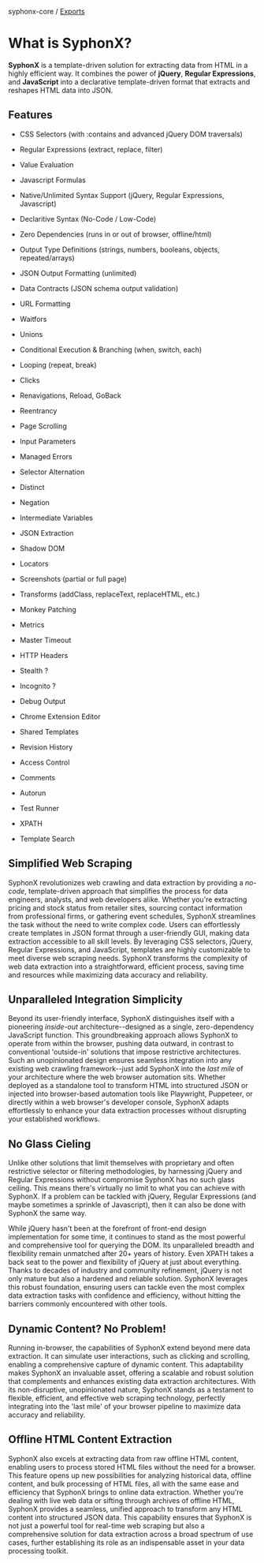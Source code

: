 syphonx-core / [Exports](modules.md)

# What is SyphonX?

**SyphonX** is a template-driven solution for extracting data from HTML in a highly efficient way. It combines the power of **jQuery**, **Regular Expressions**, and **JavaScript** into a declarative template-driven format that extracts and reshapes HTML data into JSON.

## Features
- CSS Selectors (with :contains and advanced jQuery DOM traversals)
- Regular Expressions (extract, replace, filter)
- Value Evaluation
- Javascript Formulas
- Native/Unlimited Syntax Support (jQuery, Regular Expressions, Javascript)
- Declaritive Syntax (No-Code / Low-Code)
- Zero Dependencies (runs in or out of browser, offline/html)
- Output Type Definitions (strings, numbers, booleans, objects, repeated/arrays)
- JSON Output Formatting (unlimited)
- Data Contracts (JSON schema output validation)
- URL Formatting
- Waitfors
- Unions
- Conditional Execution & Branching (when, switch, each)
- Looping (repeat, break)
- Clicks
- Renavigations, Reload, GoBack
- Reentrancy
- Page Scrolling
- Input Parameters
- Managed Errors
- Selector Alternation
- Distinct
- Negation
- Intermediate Variables
- JSON Extraction
- Shadow DOM
- Locators
- Screenshots (partial or full page)
- Transforms (addClass, replaceText, replaceHTML, etc.)
- Monkey Patching
- Metrics
- Master Timeout
- HTTP Headers
- Stealth ?
- Incognito ?
- Debug Output
- Chrome Extension Editor
- Shared Templates
- Revision History
- Access Control
- Comments
- Autorun
- Test Runner

- XPATH
- Template Search

## Simplified Web Scraping

SyphonX revolutionizes web crawling and data extraction by providing a *no-code*, template-driven approach that simplifies the process for data engineers, analysts, and web developers alike. Whether you're extracting pricing and stock status from retailer sites, sourcing contact information from professional firms, or gathering event schedules, SyphonX streamlines the task without the need to write complex code. Users can effortlessly create templates in JSON format through a user-friendly GUI, making data extraction accessible to all skill levels. By leveraging CSS selectors, jQuery, Regular Expressions, and JavaScript, templates are highly customizable to meet diverse web scraping needs. SyphonX transforms the complexity of web data extraction into a straightforward, efficient process, saving time and resources while maximizing data accuracy and reliability.

## Unparalleled Integration Simplicity

Beyond its user-friendly interface, SyphonX distinguishes itself with a pioneering *inside-out* architecture--designed as a single, zero-dependency JavaScript function. This groundbreaking approach allows SyphonX to operate from within the browser, pushing data outward, in contrast to conventional 'outside-in' solutions that impose restrictive architectures. Such an unopinionated design ensures seamless integration into any existing web crawling framework--just add SyphonX into the *last mile* of your architecture where the web browser automation sits. Whether deployed as a standalone tool to transform HTML into structured JSON or injected into browser-based automation tools like Playwright, Puppeteer, or directly within a web browser's developer console, SyphonX adapts effortlessly to enhance your data extraction processes without disrupting your established workflows.

## No Glass Cieling

Unlike other solutions that limit themselves with proprietary and often restrictive selector or filtering methodologies, by harnessing jQuery and Regular Expressions without compromise SyphonX has no such glass ceiling. This means there's virtually no limit to what you can achieve with SyphonX. If a problem can be tackled with jQuery, Regular Expressions (and maybe sometimes a sprinkle of Javascript), then it can also be done with SyphonX the same way.

While jQuery hasn't been at the forefront of front-end design implementation for some time, it continues to stand as the most powerful and comprehensive tool for querying the DOM. Its unparalleled breadth and flexibility remain unmatched after 20+ years of history. Even XPATH takes a back seat to the power and flexibility of jQuery at just about everything. Thanks to decades of industry and community refinement, jQuery is not only mature but also a hardened and reliable solution. SyphonX leverages this robust foundation, ensuring users can tackle even the most complex data extraction tasks with confidence and efficiency, without hitting the barriers commonly encountered with other tools.

## Dynamic Content? No Problem!

Running in-browser, the capabilities of SyphonX extend beyond mere data extraction. It can simulate user interactions, such as clicking and scrolling, enabling a comprehensive capture of dynamic content. This adaptability makes SyphonX an invaluable asset, offering a scalable and robust solution that complements and enhances existing data extraction architectures. With its non-disruptive, unopinionated nature, SyphonX stands as a testament to flexible, efficient, and effective web scraping technology, perfectly integrating into the 'last mile' of your browser pipeline to maximize data accuracy and reliability.

## Offline HTML Content Extraction

SyphonX also excels at extracting data from raw offline HTML content, enabling users to process stored HTML files without the need for a browser. This feature opens up new possibilities for analyzing historical data, offline content, and bulk processing of HTML files, all with the same ease and efficiency that SyphonX brings to online data extraction. Whether you're dealing with live web data or sifting through archives of offline HTML, SyphonX provides a seamless, unified approach to transform any HTML content into structured JSON data. This capability ensures that SyphonX is not just a powerful tool for real-time web scraping but also a comprehensive solution for data extraction across a broad spectrum of use cases, further establishing its role as an indispensable asset in your data processing toolkit.

